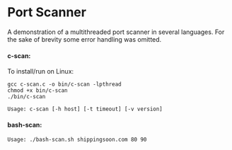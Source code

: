 Port Scanner
=======

A demonstration of a multithreaded port scanner in several languages. For the sake of brevity some error handling was omitted.


<h4>c-scan:</h4>

To install/run on Linux:<br/>
```
gcc c-scan.c -o bin/c-scan -lpthread
chmod +x bin/c-scan
./bin/c-scan
```

```
Usage: c-scan [-h host] [-t timeout] [-v version]
```
<h4>bash-scan:</h4>

```
Usage: ./bash-scan.sh shippingsoon.com 80 90
```
